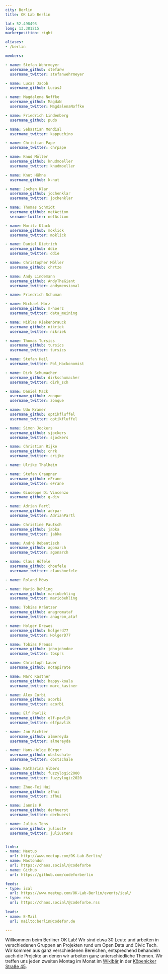 ```yaml
---
city: Berlin
title: OK Lab Berlin

lat: 52.498493
long: 13.381215
markerposition: right

aliases:
- /berlin

members:

- name: Stefan Wehrmeyer
  username_github: stefanw
  username_twitter: stefanwehrmeyer

- name: Lucas Jacob
  username_github: LucasJ

- name: Magdalena Noffke
  username_github: MagdaN
  username_twitter: MagdalenaNoffke

- name: Friedrich Lindenberg
  username_github: pudo

- name: Sebastian Mondial
  username_twitter: kappuchino

- name: Christian Pape
  username_twitter: chrpape

- name: Knud Möller
  username_github: knudmoeller
  username_twitter: knudmoeller

- name: Knut Hühne
  username_github: k-nut

- name: Jochen Klar
  username_github: jochenklar
  username_twitter: jochenklar

- name: Thomas Schmidt
  username_github: netAction
  sername-twitter: netAction

- name: Moritz Klack
  username_github: moklick
  username_twitter: moklick

- name: Daniel Dietrich
  username_github: ddie
  username_twitter: ddie

- name: Christopher Möller
  username_github: chrtze

- name: Andy Lindemann
  username_github: AndyTheGiant
  username_twitter: andymensional

- name: Friedrich Schuman

- name: Michael Hörz
  username_github: m-hoerz
  username_twitter: data_meining

- name: Niklas Riekenbrauck
  username_github: nikriek
  username_twitter: nikriek

- name: Thomas Tursics
  username_github: tursics
  username_twitter: tursics

- name: Stefan Heil
  username_twitter: Pol_Hackonomist

- name: Dirk Schumacher
  username_github: dirkschumacher
  username_twitter: dirk_sch

- name: Daniel Mack
  username_github: zonque
  username_twitter: zonque

- name: Udo Kramer
  username_github: optikfluffel
  username_twitter: optikfluffel

- name: Simon Jockers
  username_github: sjockers
  username_twitter: sjockers

- name: Christian Rijke
  username_github: cnrk
  username_twitter: crijke

- name: Ulrike Thalheim

- name: Stefan Graupner
  username_github: eFrane
  username_twitter: eFrane

- name: Giuseppe Di Vincenzo
  username_github: g-div

- name: Adrian Partl
  username_github: adrpar
  username_twitter: AdrianPartl

- name: Christine Pautsch
  username_github: jabka
  username_twitter: jabka

- name: André Rebentisch
  username_github: agonarch
  username_twitter: agonarch

- name: Claus Höfele
  username_github: choefele
  username_twitter: claushoefele

- name: Roland Möws

- name: Mario Behling
  username_github: mariobehling
  username_twitter: mariobehling

- name: Tobias Kräntzer
  username_github: anagromataf
  username_twitter: anagrom_ataf

- name: Holger Drewes
  username_github: holgerd77
  username_twitter: HolgerD77

- name: Tobias Preuss
  username_github: johnjohndoe
  username_twitter: tbsprs

- name: Christoph Lauer
  username_github: notapirate

- name: Marc Kastner
  username_github: happy-koala
  username_twitter: marc_kastner

- name: Alex Corbi
  username_github: acorbi
  username_twitter: acorbi

- name: Elf Pavlik
  username_github: elf-pavlik
  username_twitter: elfpavlik

- name: Jon Richter
  username_github: almereyda
  username_twitter: almereyda

- name: Hans-Helge Bürger
  username_github: obstschale
  username_twitter: obstschale

- name: Katharina Albers
  username_github: fuzzylogic2000
  username_twitter: fuzzylogic2020

- name: Zhuo-Fei Hui
  username_github: zfhui
  username_twitter: zfhui

- name: Jannis R
  username_github: derhuerst
  username_twitter: derhuerst

- name: Julius Tens
  username_github: juliuste
  username_twitter: juliustens


links:
- name: Meetup
  url: http://www.meetup.com/OK-Lab-Berlin/
- name: Mastondon
  url: https://chaos.social/@codeforbe
- name: Github
  url: https://github.com/codeforberlin

feeds:
- type: ical
  url: https://www.meetup.com/OK-Lab-Berlin/events/ical/
- type: rss
  url: https://chaos.social/@codeforbe.rss
  
leads:
- name: E-Mail
  url: mailto:berlin@codefor.de

---
```


Willkommen beim Berliner OK Lab! Wir sind etwa 30 Leute und arbeiten in verschiedenen Gruppen an Projekten rund um Open Data und Civic Tech. Wir kommen aus ganz verschiedenen Bereichen, entsprechend behandeln auch die Projekte an denen wir arbeiten ganz unterschiedliche Themen. Wir treffen uns jeden zweiten Montag im Monat im [Wikibär](https://de.wikipedia.org/wiki/Wikipedia:WikiB%C3%A4r) in der [Köpenicker Straße 45](https://www.openstreetmap.org/node/6488130826).
